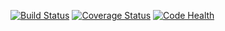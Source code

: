 [![Build Status](https://travis-ci.org/Frederick-S/Introduction-to-Algorithms-Code.svg?branch=master)](https://travis-ci.org/Frederick-S/Introduction-to-Algorithms-Code) [![Coverage Status](https://coveralls.io/repos/Frederick-S/Introduction-to-Algorithms-Code/badge.svg?branch=master&service=github)](https://coveralls.io/github/Frederick-S/Introduction-to-Algorithms-Code?branch=master) [![Code Health](https://landscape.io/github/Frederick-S/Introduction-to-Algorithms-Code/master/landscape.svg?style=flat)](https://landscape.io/github/Frederick-S/Introduction-to-Algorithms-Code/master)
